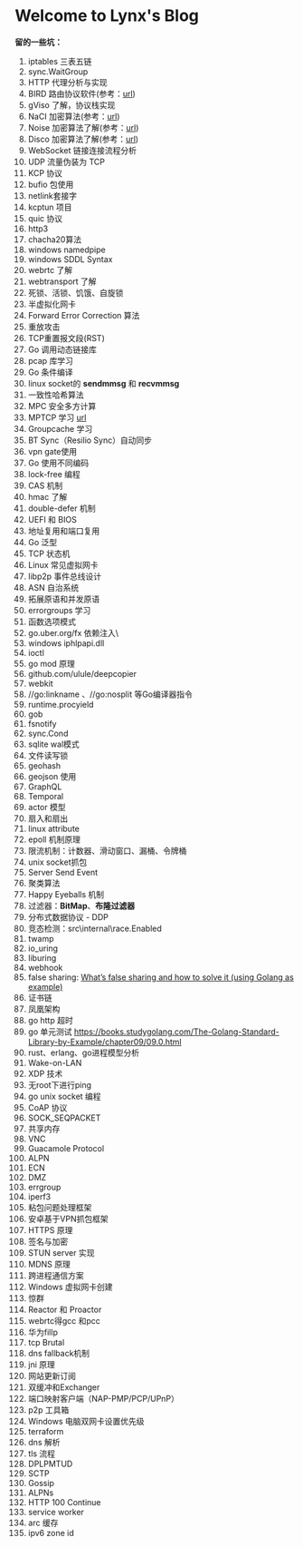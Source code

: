 # Welcome to Lynx's Blog

**留的一些坑：**

1. iptables 三表五链
2. sync.WaitGroup
3. HTTP 代理分析与实现
4. BIRD 路由协议软件(参考：[url](https://soha.moe/post/bird-bgp-kickstart.html#1-%E4%BB%80%E4%B9%88%E6%98%AF-bird))
5. gViso 了解，协议栈实现
6. NaCI 加密算法(参考：[url](https://segmentfault.com/a/1190000000476866))
7. Noise 加密算法了解(参考：[url](http://www.noiseprotocol.org/noise.html))
8. Disco 加密算法了解(参考：[url](https://www.discocrypto.com/#/))
9. WebSocket 链接连接流程分析
10. UDP 流量伪装为 TCP
11. KCP 协议
12. bufio 包使用
13. netlink套接字
14. kcptun 项目
15. quic 协议
16. http3
17. chacha20算法
18. windows namedpipe
19. windows SDDL Syntax
20. webrtc 了解
21. webtransport 了解
22. 死锁、活锁、饥饿、自旋锁
23. 半虚拟化网卡
24. Forward Error Correction 算法
25. 重放攻击
26. TCP重置报文段(RST)
27. Go 调用动态链接库
28. pcap 库学习
29. Go 条件编译
30. linux socket的 **sendmmsg** 和 **recvmmsg** 
31. 一致性哈希算法
32. MPC 安全多方计算
33. MPTCP 学习 [url](https://mp.weixin.qq.com/s/aC7omLYJ6Anm9f-8b4qYAg)
34. Groupcache 学习
35. BT Sync（Resilio Sync）自动同步
36. vpn gate使用
37. Go 使用不同编码
38. lock-free 编程
39. CAS 机制
40. hmac 了解
41. double-defer 机制
42. UEFI 和 BIOS
43. 地址复用和端口复用
44. Go 泛型
45. TCP 状态机
46. Linux 常见虚拟网卡
47. libp2p 事件总线设计
48. ASN 自治系统
49. 拓展原语和并发原语
50. errorgroups 学习
51. 函数选项模式
52. go.uber.org/fx 依赖注入\
53. windows iphlpapi.dll
54. ioctl
55. go mod 原理
56. github.com/ulule/deepcopier
57. webkit
58. //go:linkname 、//go:nosplit 等Go编译器指令
59. runtime.procyield
60. gob
61. fsnotify
62. sync.Cond
63. sqlite wal模式
64. 文件读写锁
65. geohash
66. geojson 使用
67. GraphQL
68. Temporal 
69. actor 模型
70. 扇入和扇出
71. linux attribute
72. epoll 机制原理
73. 限流机制：计数器、滑动窗口、漏桶、令牌桶
74. unix socket抓包
75. Server Send Event
76. 聚类算法
77. Happy Eyeballs 机制
78. 过滤器：**BitMap**、**布隆过滤器**
79. 分布式数据协议 - DDP
80. 竞态检测：src\internal\race.Enabled
81. twamp
82. io_uring
83. liburing
84. webhook
85. false sharing: [What’s false sharing and how to solve it (using Golang as example)](https://medium.com/@genchilu/whats-false-sharing-and-how-to-solve-it-using-golang-as-example-ef978a305e10)
86. 证书链
87. 凤凰架构
88. go http 超时
89. go 单元测试 https://books.studygolang.com/The-Golang-Standard-Library-by-Example/chapter09/09.0.html
90. rust、erlang、go进程模型分析
91. Wake-on-LAN
92. XDP 技术
93. 无root下进行ping
94. go unix socket 编程
95. CoAP 协议
96. SOCK_SEQPACKET
97. 共享内存
98. VNC 
99. Guacamole Protocol
100. ALPN
101. ECN
102. DMZ
103. errgroup
104. iperf3
105. 粘包问题处理框架
106. 安卓基于VPN抓包框架
107. HTTPS 原理
108. 签名与加密
109. STUN server 实现
110. MDNS 原理
111. 跨进程通信方案
112. Windows 虚拟网卡创建
113. 惊群
114. Reactor 和 Proactor
115. webrtc得gcc 和pcc
116. 华为fillp
117. tcp Brutal 
118. dns fallback机制
119. jni 原理
120. 网站更新订阅
121. 双缓冲和Exchanger
122. 端口映射客户端（NAP-PMP/PCP/UPnP）
123. p2p 工具箱
124. Windows 电脑双网卡设置优先级
125. terraform
126. dns 解析
126. tls 流程
126. DPLPMTUD
126. SCTP
126. Gossip
126. ALPNs 
126. HTTP 100 Continue
126. service worker
126. arc 缓存
126. ipv6 zone id



